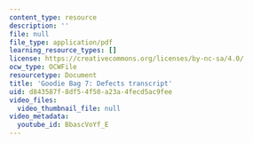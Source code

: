 ```yaml
---
content_type: resource
description: ''
file: null
file_type: application/pdf
learning_resource_types: []
license: https://creativecommons.org/licenses/by-nc-sa/4.0/
ocw_type: OCWFile
resourcetype: Document
title: 'Goodie Bag 7: Defects transcript'
uid: d843587f-8df5-4f50-a23a-4fecd5ac9fee
video_files:
  video_thumbnail_file: null
video_metadata:
  youtube_id: BbascVoYf_E
---
```

